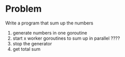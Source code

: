 # Problem

Write a program that sum up the numbers
1) generate numbers in one goroutine
2) start x worker goroutines to sum up in parallel ????
3) stop the generator
4) get total sum

